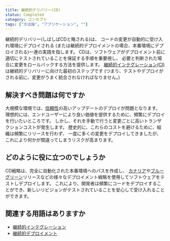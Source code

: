```yaml
---
title: 継続的デリバリー(CD)
status: Completed
category: コンセプト
tags: ["方法論", "アプリケーション", ""]
---
```


継続的デリバリー(しばしばCDと略される)は、
コードの変更が自動的に受け入れ環境にデプロイされる
(または継続的デプロイメントの場合、本番環境にデプロイされる)一連の実践を指します。
CDは、ソフトウェアがデプロイメント前に適切にテストされていることを保証する手順を重要視し、
必要と判断された場合に変更をロールバックする方法を提供します。
[継続的インテグレーション(CI)](/ja/continuous-integration/)は継続的デリバリーに向けた最初のステップです
(つまり、テストやデプロイがされる前に、変更がうまく統合されなければなりません。)

## 解決すべき問題は何ですか

大規模な環境では、[信頼性](/ja/reliability/)の高いアップデートのデプロイが問題となります。
理想的には、エンドユーザーにより良い価値を提供するために、頻繁にデプロイを行いたいところです。
しかし、それを手動で行うと変更ごとに高いトランザクションコストが発生します。
歴史的に、これらのコストを避けるために、組織は頻繁にリリースを行わず、
一度に多くの変更をデプロイしてきましたが、これにより何かが間違ってしまうリスクが高まります。

## どのように役に立つのでしょうか

CD戦略は、完全に自動化された本番環境へのパスを作成し、
[カナリア](/ja/canary-deployment/)や[ブルーグリーン](/ja/blue-green-deployment/)リリースなどの様々なデプロイメント戦略を使用してソフトウェアをテストしデプロイします。
これにより、開発者は頻繁にコードをデプロイすることができ、新しいリビジョンがテストされていることを安心して受け入れることができます。

## 関連する用語はありますか

* [継続的インテグレーション](/ja/continuous-integration/)
* [継続的デプロイメント](/ja/continuous-deployment/)
